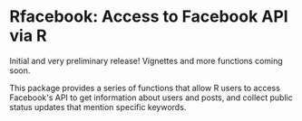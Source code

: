 Rfacebook: Access to Facebook API via R
=============

Initial and very preliminary release! Vignettes and more functions coming soon.

This package provides a series of functions that allow R users to access Facebook's API to get information about users and posts, and collect public status updates that mention specific keywords.


